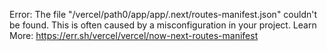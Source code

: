 Error: The file "/vercel/path0/app/app/.next/routes-manifest.json" couldn't be found. This is often caused by a misconfiguration in your project.
Learn More: https://err.sh/vercel/vercel/now-next-routes-manifest